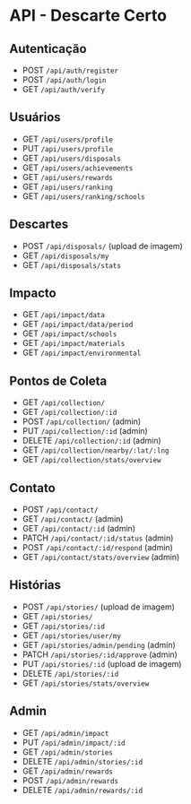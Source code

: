 # API - Descarte Certo

## Autenticação
- POST `/api/auth/register`
- POST `/api/auth/login`
- GET `/api/auth/verify`

## Usuários
- GET `/api/users/profile`
- PUT `/api/users/profile`
- GET `/api/users/disposals`
- GET `/api/users/achievements`
- GET `/api/users/rewards`
- GET `/api/users/ranking`
- GET `/api/users/ranking/schools`

## Descartes
- POST `/api/disposals/` (upload de imagem)
- GET `/api/disposals/my`
- GET `/api/disposals/stats`

## Impacto
- GET `/api/impact/data`
- GET `/api/impact/data/period`
- GET `/api/impact/schools`
- GET `/api/impact/materials`
- GET `/api/impact/environmental`

## Pontos de Coleta
- GET `/api/collection/`
- GET `/api/collection/:id`
- POST `/api/collection/` (admin)
- PUT `/api/collection/:id` (admin)
- DELETE `/api/collection/:id` (admin)
- GET `/api/collection/nearby/:lat/:lng`
- GET `/api/collection/stats/overview`

## Contato
- POST `/api/contact/`
- GET `/api/contact/` (admin)
- GET `/api/contact/:id` (admin)
- PATCH `/api/contact/:id/status` (admin)
- POST `/api/contact/:id/respond` (admin)
- GET `/api/contact/stats/overview` (admin)

## Histórias
- POST `/api/stories/` (upload de imagem)
- GET `/api/stories/`
- GET `/api/stories/:id`
- GET `/api/stories/user/my`
- GET `/api/stories/admin/pending` (admin)
- PATCH `/api/stories/:id/approve` (admin)
- PUT `/api/stories/:id` (upload de imagem)
- DELETE `/api/stories/:id`
- GET `/api/stories/stats/overview`

## Admin
- GET `/api/admin/impact`
- PUT `/api/admin/impact/:id`
- GET `/api/admin/stories`
- DELETE `/api/admin/stories/:id`
- GET `/api/admin/rewards`
- POST `/api/admin/rewards`
- DELETE `/api/admin/rewards/:id` 